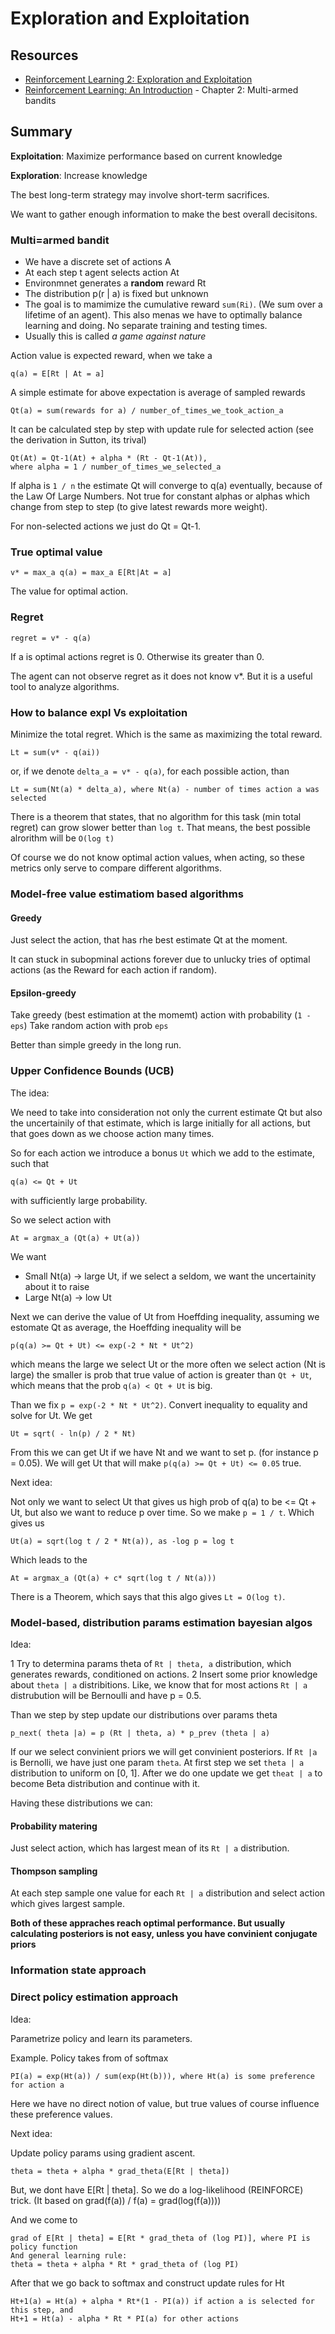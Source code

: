 # Exploration and Exploitation

## Resources

- [Reinforcement Learning 2: Exploration and Exploitation](https://youtu.be/eM6IBYVqXEA) 
- [Reinforcement Learning: An Introduction](http://incompleteideas.net/book/bookdraft2018jan1.pdf) - Chapter 2: Multi-armed bandits

## Summary

**Exploitation**: Maximize performance based on current knowledge

**Exploration**: Increase knowledge

The best long-term strategy may involve short-term sacrifices.

We want to gather enough information to make the best overall decisitons.

### Multi=armed bandit

- We have a discrete set of actions A
- At each step t agent selects action At
- Environmnet generates a **random** reward Rt
- The distribution p(r | a) is fixed but unknown
- The goal is to mamimize the cumulative reward `sum(Ri)`.
(We sum over a lifetime of an agent). This also menas we have to optimally balance learning and doing. No separate training and testing times.
- Usually this is called *a game against nature*

Action value is expected reward, when we take a

```
q(a) = E[Rt | At = a]
```

A simple estimate for above expectation is average of sampled rewards

```
Qt(a) = sum(rewards for a) / number_of_times_we_took_action_a
```

It can be calculated step by step with update rule for selected action
(see the derivation in Sutton, its trival)

```
Qt(At) = Qt-1(At) + alpha * (Rt - Qt-1(At)),
where alpha = 1 / number_of_times_we_selected_a
```

If alpha is `1 / n` the estimate Qt will converge to q(a) eventually,
because of the Law Of Large Numbers.
Not true for constant alphas or alphas which change from step to step (to give latest rewards more weight).

For non-selected actions we just do Qt = Qt-1.

### True optimal value

```
v* = max_a q(a) = max_a E[Rt|At = a]
```

The value for optimal action.

### Regret

```
regret = v* - q(a)
```

If a is optimal actions regret is 0. Otherwise its greater than 0.

The agent can not observe regret as it does not know v*. But it is a useful tool to analyze algorithms.

### How to balance expl Vs exploitation

Minimize the total regret. Which is the same as maximizing the total reward.

```
Lt = sum(v* - q(ai))
```
or, if we denote `delta_a = v* - q(a)`, for each possible action, than

```
Lt = sum(Nt(a) * delta_a), where Nt(a) - number of times action a was selected
```

There is a theorem that states, that no algorithm for this task (min total regret) can grow slower better than `log t`. That means, the best possible alrorithm will be `O(log t)`

Of course we do not know optimal action values, when acting, so these metrics only serve to compare different algorithms.

### Model-free value estimatiom based algorithms

#### Greedy

Just select the action, that has rhe best estimate Qt at the moment.

It can stuck in subopminal actions forever due to unlucky tries of optimal actions (as the Reward for each action if random).

#### Epsilon-greedy

Take greedy (best estimation at the momemt) action with probability (`1 - eps`)
Take random action with prob `eps`

Better than simple greedy in the long run.

### Upper Confidence Bounds (UCB)

The idea:

We need to take into consideration not only the current estimate Qt but also the uncertainily of that estimate, which is large initially for all actions, but that goes down as we choose action many times.

So for each action we introduce a bonus `Ut` which we add to the estimate, such that

```
q(a) <= Qt + Ut
```
with sufficiently large probability.

So we select action with
```
At = argmax_a (Qt(a) + Ut(a))
```
We want 
- Small Nt(a) -> large Ut, if we select a seldom, we want the uncertainity about it to raise
- Large Nt(a) -> low Ut

Next we can derive the value of Ut from Hoeffding inequality, assuming we estomate Qt as average, the Hoeffding inequality will be

```
p(q(a) >= Qt + Ut) <= exp(-2 * Nt * Ut^2) 
```
which means the large we select Ut or the more often we select action (Nt is large) the smaller is prob that true value of action is greater than `Qt + Ut`, which means that the prob `q(a) < Qt + Ut` is big.

Than we fix `p = exp(-2 * Nt * Ut^2)`. Convert inequality to equality and solve for Ut. We get

```
Ut = sqrt( - ln(p) / 2 * Nt)
```

From this we can get Ut if we have Nt and we want to set p. (for instance p = 0.05). We will get Ut that will make `p(q(a) >= Qt + Ut) <= 0.05` true.

Next idea:

Not only we want to select Ut that gives us high prob of q(a) to be <=  Qt + Ut, but also we want to reduce p over time. So we make `p = 1 / t`. Which gives us 

```
Ut(a) = sqrt(log t / 2 * Nt(a)), as -log p = log t
```

Which leads to the

```
At = argmax_a (Qt(a) + c* sqrt(log t / Nt(a)))
```

There is a Theorem, which says that this algo gives `Lt = O(log t)`.

### Model-based, distribution params estimation bayesian algos

Idea:

1 Try to determina params theta of `Rt | theta, a` distribution, which generates rewards, conditioned on actions.
2 Insert some prior knowledge about `theta | a` distribitions. Like, we know that for most actions `Rt | a` distrubution will be Bernoulli and have p = 0.5.

Than we step by step update our distributions over params theta

```
p_next( theta |a) = p (Rt | theta, a) * p_prev (theta | a)
```

If our we select convinient priors we will get convinient posteriors. If `Rt |a` is Bernolli, we have just one param `theta`. At first step we set `theta | a` distribution to uniform on [0, 1]. After we do one update we get `theat | a` to become Beta distribution and continue with it.

Having these distributions we can:

#### Probability matering

Just select action, which has largest mean of its `Rt | a` distribution.

#### Thompson sampling

At each step sample one value for each `Rt | a` distribution and select action which gives largest sample.

**Both of these appraches reach optimal performance. But usually calculating posteriors is not easy, unless you have convinient conjugate priors**

### Information state approach

### Direct policy estimation approach

Idea:

Parametrize policy and learn its parameters. 

Example. Policy takes from of softmax

```
PI(a) = exp(Ht(a)) / sum(exp(Ht(b))), where Ht(a) is some preference for action a
```

Here we have no direct notion of value, but true values of course influence these preference values.

Next idea:

Update policy params using gradient ascent.

```
theta = theta + alpha * grad_theta(E[Rt | theta])
```

But, we dont have E[Rt | theta]. So we do a log-likelihood (REINFORCE) trick. (It based on grad(f(a)) / f(a) = grad(log(f(a))))

And we come to
```
grad of E[Rt | theta] = E[Rt * grad_theta of (log PI)], where PI is policy function
And general learning rule:
theta = theta + alpha * Rt * grad_theta of (log PI)
```

After that we go back to softmax and construct update rules for Ht

```
Ht+1(a) = Ht(a) + alpha * Rt*(1 - PI(a)) if action a is selected for this step, and
Ht+1 = Ht(a) - alpha * Rt * PI(a) for other actions
```
















